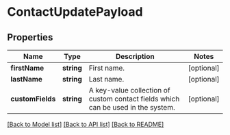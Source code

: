 # ContactUpdatePayload

## Properties
Name | Type | Description | Notes
------------ | ------------- | ------------- | -------------
**firstName** | **string** | First name. | [optional] 
**lastName** | **string** | Last name. | [optional] 
**customFields** | **string** | A key-value collection of custom contact fields which can be used in the system. | [optional] 

[[Back to Model list]](../README.md#documentation-for-models) [[Back to API list]](../README.md#documentation-for-api-endpoints) [[Back to README]](../README.md)


